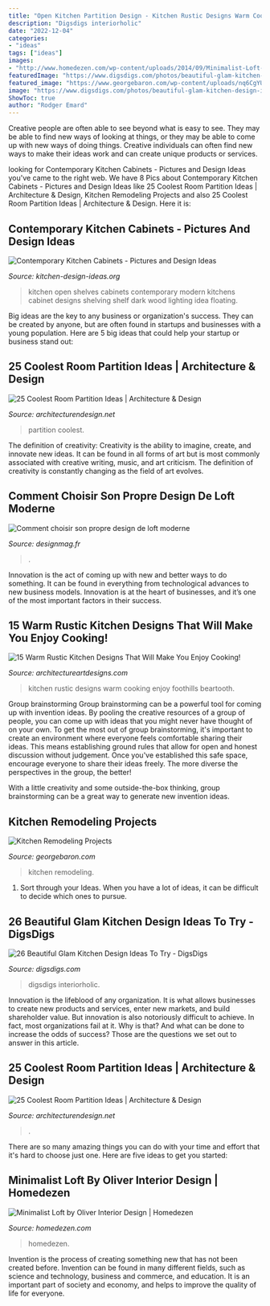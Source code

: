 ```yaml
---
title: "Open Kitchen Partition Design - Kitchen Rustic Designs Warm Cooking Enjoy Foothills Beartooth"
description: "Digsdigs interiorholic"
date: "2022-12-04"
categories:
- "ideas"
tags: ["ideas"]
images:
- "http://www.homedezen.com/wp-content/uploads/2014/09/Minimalist-Loft-by-Oliver-Interior-Design-25.jpg"
featuredImage: "https://www.digsdigs.com/photos/beautiful-glam-kitchen-design-ideas-to-try-14.jpg"
featured_image: "https://www.georgebaron.com/wp-content/uploads/nq6CgYUA.jpeg"
image: "https://www.digsdigs.com/photos/beautiful-glam-kitchen-design-ideas-to-try-14.jpg"
ShowToc: true
author: "Rodger Emard"
---
```



Creative people are often able to see beyond what is easy to see. They may be able to find new ways of looking at things, or they may be able to come up with new ways of doing things. Creative individuals can often find new ways to make their ideas work and can create unique products or services.

	

		
looking for Contemporary Kitchen Cabinets - Pictures and Design Ideas you've came to the right web. We have 8 Pics about Contemporary Kitchen Cabinets - Pictures and Design Ideas like 25 Coolest Room Partition Ideas | Architecture &amp; Design, Kitchen Remodeling Projects and also 25 Coolest Room Partition Ideas | Architecture &amp; Design. Here it is:
		
    
## Contemporary Kitchen Cabinets - Pictures And Design Ideas

<img loading=lazy src="http://www.kitchen-design-ideas.org/images/kitchen-cabinets-modern-dark-wood-037-s48341764x2-luxury-open-shelves-lighting.jpg" onerror="this.onerror=null;this.src='https://tse2.mm.bing.net/th?id=OIP.4ZXpZjgfhXg-bT9BBkQyfAHaLD&amp;pid=15.1';" alt="Contemporary Kitchen Cabinets - Pictures and Design Ideas">

_Source: kitchen-design-ideas.org_

>kitchen open shelves cabinets contemporary modern kitchens cabinet designs shelving shelf dark wood lighting idea floating. 

	

Big ideas are the key to any business or organization's success. They can be created by anyone, but are often found in startups and businesses with a young population. Here are 5 big ideas that could help your startup or business stand out: 

    
## 25 Coolest Room Partition Ideas | Architecture &amp; Design

<img loading=lazy src="https://cdn.architecturendesign.net/wp-content/uploads/2014/08/951.jpg" onerror="this.onerror=null;this.src='https://tse1.mm.bing.net/th?id=OIP.l6uPWvwx0ulWGilhQm37mgHaLK&amp;pid=15.1';" alt="25 Coolest Room Partition Ideas | Architecture &amp; Design">

_Source: architecturendesign.net_

>partition coolest. 

	

The definition of creativity:
Creativity is the ability to imagine, create, and innovate new ideas. It can be found in all forms of art but is most commonly associated with creative writing, music, and art criticism. The definition of creativity is constantly changing as the field of art evolves.

    
## Comment Choisir Son Propre Design De Loft Moderne

<img loading=lazy src="https://designmag.fr/wp-content/uploads/Mezzanine-suspendue-loft.jpg" onerror="this.onerror=null;this.src='https://tse3.mm.bing.net/th?id=OIP.6NkspKNINaPSqUThmEC9OgAAAA&amp;pid=15.1';" alt="Comment choisir son propre design de loft moderne">

_Source: designmag.fr_

>. 

	

Innovation is the act of coming up with new and better ways to do something. It can be found in everything from technological advances to new business models. Innovation is at the heart of businesses, and it’s one of the most important factors in their success.

    
## 15 Warm Rustic Kitchen Designs That Will Make You Enjoy Cooking!

<img loading=lazy src="https://www.architectureartdesigns.com/wp-content/uploads/2015/01/15-Warm-Rustic-Kitchen-Designs-That-Will-Make-You-Enjoy-Cooking-14-630x942.jpg" onerror="this.onerror=null;this.src='https://tse2.mm.bing.net/th?id=OIP.RhPuq2u3Ro8URneVDjo5pQHaLE&amp;pid=15.1';" alt="15 Warm Rustic Kitchen Designs That Will Make You Enjoy Cooking!">

_Source: architectureartdesigns.com_

>kitchen rustic designs warm cooking enjoy foothills beartooth. 

	

Group brainstorming
Group brainstorming can be a powerful tool for coming up with invention ideas. By pooling the creative resources of a group of people, you can come up with ideas that you might never have thought of on your own.
To get the most out of group brainstorming, it's important to create an environment where everyone feels comfortable sharing their ideas. This means establishing ground rules that allow for open and honest discussion without judgement. Once you've established this safe space, encourage everyone to share their ideas freely. The more diverse the perspectives in the group, the better!

With a little creativity and some outside-the-box thinking, group brainstorming can be a great way to generate new invention ideas.

    
## Kitchen Remodeling Projects

<img loading=lazy src="https://www.georgebaron.com/wp-content/uploads/nq6CgYUA.jpeg" onerror="this.onerror=null;this.src='https://tse3.mm.bing.net/th?id=OIP.W1avAZ4TlOzbEojsk1oypQHaJ4&amp;pid=15.1';" alt="Kitchen Remodeling Projects">

_Source: georgebaron.com_

>kitchen remodeling. 

	

1. Sort through your Ideas. When you have a lot of ideas, it can be difficult to decide which ones to pursue.

    
## 26 Beautiful Glam Kitchen Design Ideas To Try - DigsDigs

<img loading=lazy src="https://www.digsdigs.com/photos/beautiful-glam-kitchen-design-ideas-to-try-14.jpg" onerror="this.onerror=null;this.src='https://tse4.mm.bing.net/th?id=OIP.-hvNRu6qmMJ4HNIpVBBjXAHaKp&amp;pid=15.1';" alt="26 Beautiful Glam Kitchen Design Ideas To Try - DigsDigs">

_Source: digsdigs.com_

>digsdigs interiorholic. 

	

Innovation is the lifeblood of any organization. It is what allows businesses to create new products and services, enter new markets, and build shareholder value. But innovation is also notoriously difficult to achieve. In fact, most organizations fail at it. Why is that? And what can be done to increase the odds of success? Those are the questions we set out to answer in this article.

    
## 25 Coolest Room Partition Ideas | Architecture &amp; Design

<img loading=lazy src="https://cdn.architecturendesign.net/wp-content/uploads/2014/08/753.jpg" onerror="this.onerror=null;this.src='https://tse1.mm.bing.net/th?id=OIP.vY66Fsip9dzeE_fMcrXXUQHaLK&amp;pid=15.1';" alt="25 Coolest Room Partition Ideas | Architecture &amp; Design">

_Source: architecturendesign.net_

>. 

	

There are so many amazing things you can do with your time and effort that it's hard to choose just one. Here are five ideas to get you started: 

    
## Minimalist Loft By Oliver Interior Design | Homedezen

<img loading=lazy src="http://www.homedezen.com/wp-content/uploads/2014/09/Minimalist-Loft-by-Oliver-Interior-Design-25.jpg" onerror="this.onerror=null;this.src='https://tse4.mm.bing.net/th?id=OIP.iRrgNvfsK4_mv70BpWTCSgHaEr&amp;pid=15.1';" alt="Minimalist Loft by Oliver Interior Design | Homedezen">

_Source: homedezen.com_

>homedezen. 

	

Invention is the process of creating something new that has not been created before. Invention can be found in many different fields, such as science and technology, business and commerce, and education. It is an important part of society and economy, and helps to improve the quality of life for everyone.

